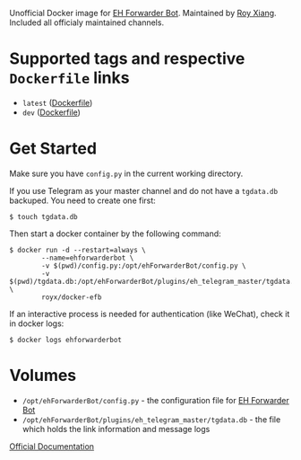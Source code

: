 Unofficial Docker image for [EH Forwarder Bot](https://github.com/blueset/ehForwarderBot). Maintained by [Roy Xiang](http://github.com/RoyXiang). Included all officialy maintained channels.

# Supported tags and respective `Dockerfile` links

* `latest` ([Dockerfile](https://github.com/RoyXiang/docker-EFB/blob/master/Dockerfile))
* `dev` ([Dockerfile](https://github.com/RoyXiang/docker-EFB/blob/dev/Dockerfile))

# Get Started

Make sure you have `config.py` in the current working directory.

If you use Telegram as your master channel and do not have a `tgdata.db` backuped. You need to create one first:

```
$ touch tgdata.db
```

Then start a docker container by the following command:

```
$ docker run -d --restart=always \
        --name=ehforwarderbot \
        -v $(pwd)/config.py:/opt/ehForwarderBot/config.py \
        -v $(pwd)/tgdata.db:/opt/ehForwarderBot/plugins/eh_telegram_master/tgdata.db \
        royx/docker-efb
```

If an interactive process is needed for authentication (like WeChat), check it in docker logs:

```
$ docker logs ehforwarderbot
```

# Volumes

* `/opt/ehForwarderBot/config.py` - the configuration file for [EH Forwarder Bot](https://github.com/blueset/ehForwarderBot)
* `/opt/ehForwarderBot/plugins/eh_telegram_master/tgdata.db` - the file which holds the link information and message logs

[Official Documentation](https://ehforwarderbot.readthedocs.io)
